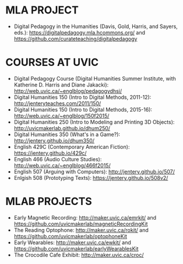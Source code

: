 # MLA PROJECT 

* Digital Pedagogy in the Humanities (Davis, Gold, Harris, and Sayers, eds.): https://digitalpedagogy.mla.hcommons.org/ and https://github.com/curateteaching/digitalpedagogy

# COURSES AT UVIC 

* Digital Pedagogy Course (Digital Humanities Summer Institute, with Katherine D. Harris and Diane Jakacki): http://web.uvic.ca/~englblog/pedagogydhsi/
* Digital Humanities 150 (Intro to Digital Methods, 2011-12): http://jenteryteaches.com/2011/150/
* Digital Humanities 150 (Intro to Digital Methods, 2015-16): http://web.uvic.ca/~englblog/150f2015/
* Digital Humanities 250 (Intro to Modeling and Printing 3D Objects): http://uvicmakerlab.github.io/dhum250/
* Digital Humanities 350 (What's in a Game?): http://jentery.github.io/dhum350/
* English 429C (Contemporary American Fiction): https://jentery.github.io/429c/
* English 466 (Audio Culture Studies): http://web.uvic.ca/~englblog/466f2015/
* English 507 (Arguing with Computers): http://jentery.github.io/507/
* Enlgish 508 (Prototyping Texts): https://jentery.github.io/508v2/

# MLAB PROJECTS 

* Early Magnetic Recording: http://maker.uvic.ca/emrkit/ and https://github.com/uvicmakerlab/magneticRecordingKit
* The Reading Optophone: http://maker.uvic.ca/rokit/ and https://github.com/uvicmakerlab/optophoneKit
* Early Wearables: http://maker.uvic.ca/ewkit/ and https://github.com/uvicmakerlab/earlyWearablesKit
* The Crocodile Cafe Exhibit: http://maker.uvic.ca/croc/
